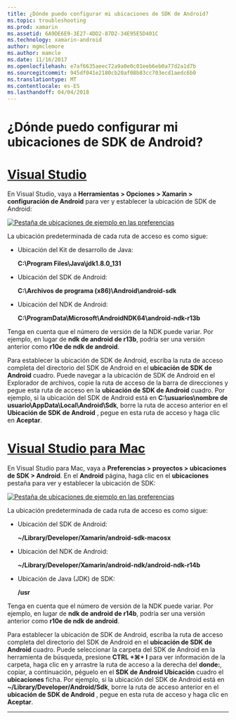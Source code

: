 ```yaml
---
title: ¿Dónde puedo configurar mi ubicaciones de SDK de Android?
ms.topic: troubleshooting
ms.prod: xamarin
ms.assetid: 6A9DE6E9-3E27-4DD2-87D2-34E95E5D401C
ms.technology: xamarin-android
author: mgmclemore
ms.author: mamcle
ms.date: 11/16/2017
ms.openlocfilehash: e7af6635aeec72a9a0e0c01eeb6eb0a77d2a1d7b
ms.sourcegitcommit: 945df041e2180cb20af08b83cc703ecd1aedc6b0
ms.translationtype: MT
ms.contentlocale: es-ES
ms.lasthandoff: 04/04/2018
---
```

# <a name="where-can-i-set-my-android-sdk-locations"></a>¿Dónde puedo configurar mi ubicaciones de SDK de Android?

# <a name="visual-studiotabvswin"></a>[Visual Studio](#tab/vswin)

En Visual Studio, vaya a **Herramientas > Opciones > Xamarin > configuración de Android** para ver y establecer la ubicación de SDK de Android:

[![Pestaña de ubicaciones de ejemplo en las preferencias](android-sdk-location-images/win/01-locations-sml.png)](android-sdk-location-images/win/01-locations.png#lightbox)

La ubicación predeterminada de cada ruta de acceso es como sigue:

- Ubicación del Kit de desarrollo de Java: 

    **C:\\Program Files\\Java\\jdk1.8.0_131**

- Ubicación del SDK de Android: 

    **C:\\Archivos de programa (x86)\\Android\\android-sdk**

- Ubicación del NDK de Android: 

    **C:\\ProgramData\\Microsoft\\AndroidNDK64\\android-ndk-r13b**

Tenga en cuenta que el número de versión de la NDK puede variar. Por ejemplo, en lugar de **ndk de android de r13b**, podría ser una versión anterior como **r10e de ndk de android**.

Para establecer la ubicación de SDK de Android, escriba la ruta de acceso completa del directorio del SDK de Android en el **ubicación de SDK de Android** cuadro. Puede navegar a la ubicación de SDK de Android en el Explorador de archivos, copie la ruta de acceso de la barra de direcciones y pegue esta ruta de acceso en la **ubicación de SDK de Android** cuadro.
Por ejemplo, si la ubicación del SDK de Android está en **C:\\usuarios\\nombre de usuario\\AppData\\Local\\Android\\Sdk**, borre la ruta de acceso anterior en el  **Ubicación de SDK de Android** , pegue en esta ruta de acceso y haga clic en **Aceptar**.

# <a name="visual-studio-for-mactabvsmac"></a>[Visual Studio para Mac](#tab/vsmac)

En Visual Studio para Mac, vaya a **Preferencias > proyectos > ubicaciones de SDK > Android**. En el **Android** página, haga clic en el **ubicaciones** pestaña para ver y establecer la ubicación de SDK:

[![Pestaña de ubicaciones de ejemplo en las preferencias](android-sdk-location-images/mac/01-locations-sml.png)](android-sdk-location-images/mac/01-locations.png#lightbox)

La ubicación predeterminada de cada ruta de acceso es como sigue:

- Ubicación del SDK de Android: 

    **~/Library/Developer/Xamarin/android-sdk-macosx**

- Ubicación del NDK de Android: 

    **~/Library/Developer/Xamarin/android-ndk/android-ndk-r14b**

- Ubicación de Java (JDK) de SDK: 

    **/usr**

Tenga en cuenta que el número de versión de la NDK puede variar. Por ejemplo, en lugar de **ndk de android de r14b**, podría ser una versión anterior como **r10e de ndk de android**.

Para establecer la ubicación de SDK de Android, escriba la ruta de acceso completa del directorio del SDK de Android en el **ubicación de SDK de Android** cuadro. Puede seleccionar la carpeta del SDK de Android en la herramienta de búsqueda, presione **CTRL +&#8984;+ I** para ver información de la carpeta, haga clic en y arrastre la ruta de acceso a la derecha del **donde:**, copiar, a continuación, péguelo en el **SDK de Android Ubicación** cuadro el **ubicaciones** ficha. Por ejemplo, si la ubicación del SDK de Android está en **~/Library/Developer/Android/Sdk**, borre la ruta de acceso anterior en el **ubicación de SDK de Android** , pegue en esta ruta de acceso y haga clic en **Aceptar**.

-----
